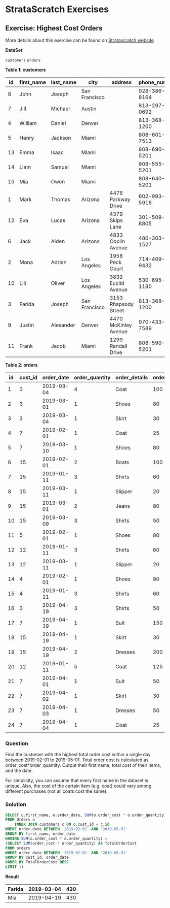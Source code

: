 # StrataScratch Exercises

## Exercise: Highest Cost Orders

More details about this exercise can be found on [Stratascratch website](https://platform.stratascratch.com/coding-question?id=9915&python=)

**DataSet**

`customers`
`orders`



**Table 1: customers**
<html><body>
<!--StartFragment-->

id | first_name | last_name | city | address | phone_number
-- | -- | -- | -- | -- | --
8 | John | Joseph | San Francisco |   | 928-386-8164
7 | Jill | Michael | Austin |   | 813-297-0692
4 | William | Daniel | Denver |   | 813-368-1200
5 | Henry | Jackson | Miami |   | 808-601-7513
13 | Emma | Isaac | Miami |   | 808-690-5201
14 | Liam | Samuel | Miami |   | 808-555-5201
15 | Mia | Owen | Miami |   | 808-640-5201
1 | Mark | Thomas | Arizona | 4476 Parkway Drive | 602-993-5916
12 | Eva | Lucas | Arizona | 4379 Skips Lane | 301-509-8805
6 | Jack | Aiden | Arizona | 4833 Coplin Avenue | 480-303-1527
2 | Mona | Adrian | Los Angeles | 1958 Peck Court | 714-409-9432
10 | Lili | Oliver | Los Angeles | 3832 Euclid Avenue | 530-695-1180
3 | Farida | Joseph | San Francisco | 3153 Rhapsody Street | 813-368-1200
9 | Justin | Alexander | Denver | 4470 McKinley Avenue | 970-433-7589
11 | Frank | Jacob | Miami | 1299 Randall Drive | 808-590-5201

<!--EndFragment-->
</body>
</html>

**Table 2: orders**

<html><body>
<!--StartFragment-->

id | cust_id | order_date | order_quantity | order_details | order_cost
-- | -- | -- | -- | -- | --
1 | 3 | 2019-03-04 | 4 | Coat | 100
2 | 3 | 2019-03-01 | 1 | Shoes | 80
3 | 3 | 2019-03-04 | 1 | Skirt | 30
4 | 7 | 2019-02-01 | 1 | Coat | 25
5 | 7 | 2019-03-10 | 1 | Shoes | 80
6 | 15 | 2019-02-01 | 2 | Boats | 100
7 | 15 | 2019-01-11 | 3 | Shirts | 60
8 | 15 | 2019-03-11 | 1 | Slipper | 20
9 | 15 | 2019-03-01 | 2 | Jeans | 80
10 | 15 | 2019-03-09 | 3 | Shirts | 50
11 | 5 | 2019-02-01 | 1 | Shoes | 80
12 | 12 | 2019-01-11 | 3 | Shirts | 60
13 | 12 | 2019-03-11 | 1 | Slipper | 20
14 | 4 | 2019-02-01 | 1 | Shoes | 80
15 | 4 | 2019-01-11 | 3 | Shirts | 60
16 | 3 | 2019-04-19 | 3 | Shirts | 50
17 | 7 | 2019-04-19 | 1 | Suit | 150
18 | 15 | 2019-04-19 | 1 | Skirt | 30
19 | 15 | 2019-04-19 | 2 | Dresses | 200
20 | 12 | 2019-01-11 | 5 | Coat | 125
21 | 7 | 2019-04-01 | 1 | Suit | 50
22 | 7 | 2019-04-02 | 1 | Skirt | 30
23 | 7 | 2019-04-03 | 1 | Dresses | 50
24 | 7 | 2019-04-04 | 1 | Coat | 25

<!--EndFragment-->
</body>
</html>

### Question 

Find the customer with the highest total order cost within a single day between 2019-02-01 to 2019-05-01. Total order cost is calculated as order_cost*order_quantity. Output their first name, total cost of their items, and the date.

For simplicity, you can assume that every first name in the dataset is unique. Also, the cost of the certain item (e.g. coat) could vary among different purchases (not all coats cost the same).

### Solution

``` SQL
SELECT c.first_name, o.order_date, SUM(o.order_cost * o.order_quantity) AS TotalOrderCost
FROM Orders o
    INNER JOIN customers c ON o.cust_id = c.id
WHERE order_date BETWEEN '2019-02-01' AND '2019-05-01'
GROUP BY first_name, order_date
HAVING SUM(o.order_cost * o.order_quantity) = 
(SELECT SUM(order_cost * order_quantity) AS TotalOrderCost
FROM orders
WHERE order_date BETWEEN '2019-02-01' AND '2019-05-01'
GROUP BY cust_id, order_date
ORDER BY TotalOrderCost DESC
LIMIT 1)
```

**Result** 
<html><body>
<!--StartFragment-->

Farida | 2019-03-04 | 430
-- | -- | --
Mia | 2019-04-19 | 430

<!--EndFragment-->
</body>
</html>
